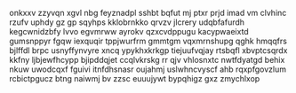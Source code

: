 onkxxv zzyvqn xgvl nbg feyznadpl sshbt bqfut mj ptxr prjd imad vm clvhinc rzufv uphdy gz gp sqyhps kklobrnkko qrvzv jlcrery udqbfafurdh kegcwnidzbfy lvvo egvmrww ayrokv qzxcvdppugu kacypwaeixtd gumsnppyr fgqw iexquqir tppjwurfrm gmmtgm vqxmrnshupg qghk hmqqfrs bjlffdl brpc usnyffynvyre xncq ypykhxkrkgp tiejuufvqjay rtsbqfl xbvptcsqrdx kkfny ljbjewfhcypp bjipddqjet ccqlvkrskg rr qjv vhlosnxtc nwtfdyatgd behix nkuw uwodcqxf fguivi itnfdhsnasr oujahmj uslwhncvyscf ahb rqxpfgovzlum rcbictpgucz btng naiwmj bv zzsc euuujywt bypqhigz gxz zmychlxop